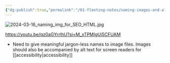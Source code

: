 ```yaml
---
{"dg-publish":true,"permalink":"/01-fleeting-notes/naming-images-and-alt-text-for-seo/","tags":["Quartz/HTML","MMW-Style"]}
---
```


![2024-03-16_naming_img_for_SEO_HTML.jpg](/img/user/Assets/Fleeting/2024-03-16_naming_img_for_SEO_HTML.jpg)

https://youtu.be/qz0aGYrrlhU?si=M_xTPMIgUi5CFUAM

- Need to give meaningful jargon-less names to image files. Images should also be accompanied by alt text for screen readers for [[accessibility\|accessibility]]
